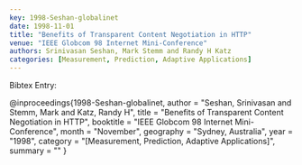 ```yaml
---
key: 1998-Seshan-globalinet
date: 1998-11-01
title: "Benefits of Transparent Content Negotiation in HTTP"
venue: "IEEE Globcom 98 Internet Mini-Conference"
authors: Srinivasan Seshan, Mark Stemm and Randy H Katz
categories: [Measurement, Prediction, Adaptive Applications]
---
```


Bibtex Entry:

@inproceedings{1998-Seshan-globalinet,
    author = "Seshan, Srinivasan and Stemm, Mark and Katz, Randy H",
    title = "Benefits of Transparent Content Negotiation in HTTP",
    booktitle = "IEEE Globcom 98 Internet Mini-Conference",
    month = "November",
    geography = "Sydney, Australia",
    year = "1998",
    category = "[Measurement, Prediction, Adaptive Applications]",
    summary = ""
}

